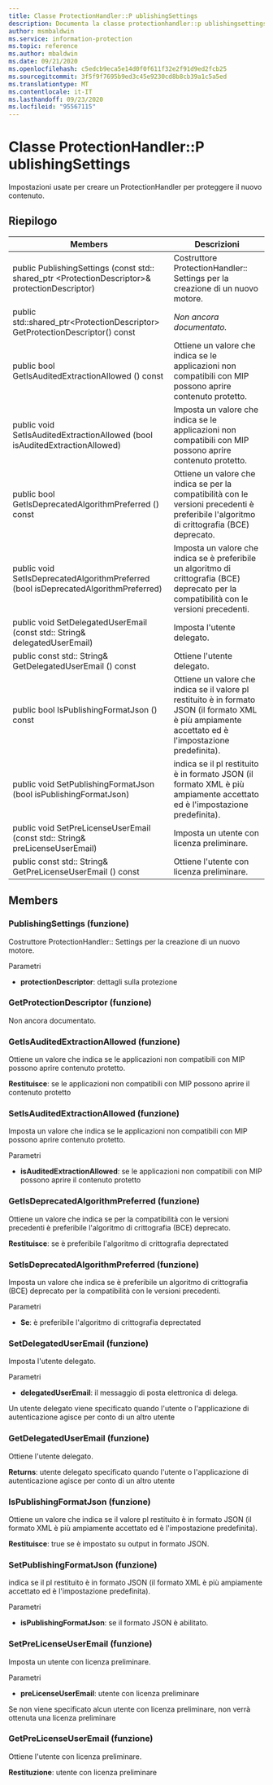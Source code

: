 ```yaml
---
title: Classe ProtectionHandler::P ublishingSettings
description: Documenta la classe protectionhandler::p ublishingsettings di Microsoft Information Protection (MIP) SDK.
author: msmbaldwin
ms.service: information-protection
ms.topic: reference
ms.author: mbaldwin
ms.date: 09/21/2020
ms.openlocfilehash: c5edcb9eca5e14d0f0f611f32e2f91d9ed2fcb25
ms.sourcegitcommit: 3f5f9f7695b9ed3c45e9230cd8b8cb39a1c5a5ed
ms.translationtype: MT
ms.contentlocale: it-IT
ms.lasthandoff: 09/23/2020
ms.locfileid: "95567115"
---
```

# <a name="class-protectionhandlerpublishingsettings"></a>Classe ProtectionHandler::P ublishingSettings 
Impostazioni usate per creare un ProtectionHandler per proteggere il nuovo contenuto.
  
## <a name="summary"></a>Riepilogo
 Members                        | Descrizioni                                
--------------------------------|---------------------------------------------
public PublishingSettings (const std:: shared_ptr \<ProtectionDescriptor\>& protectionDescriptor)  |  Costruttore ProtectionHandler:: Settings per la creazione di un nuovo motore.
public std::shared_ptr\<ProtectionDescriptor\> GetProtectionDescriptor() const  | _Non ancora documentato._
public bool GetIsAuditedExtractionAllowed () const  |  Ottiene un valore che indica se le applicazioni non compatibili con MIP possono aprire contenuto protetto.
public void SetIsAuditedExtractionAllowed (bool isAuditedExtractionAllowed)  |  Imposta un valore che indica se le applicazioni non compatibili con MIP possono aprire contenuto protetto.
public bool GetIsDeprecatedAlgorithmPreferred () const  |  Ottiene un valore che indica se per la compatibilità con le versioni precedenti è preferibile l'algoritmo di crittografia (BCE) deprecato.
public void SetIsDeprecatedAlgorithmPreferred (bool isDeprecatedAlgorithmPreferred)  |  Imposta un valore che indica se è preferibile un algoritmo di crittografia (BCE) deprecato per la compatibilità con le versioni precedenti.
public void SetDelegatedUserEmail (const std:: String& delegatedUserEmail)  |  Imposta l'utente delegato.
public const std:: String& GetDelegatedUserEmail () const  |  Ottiene l'utente delegato.
public bool IsPublishingFormatJson () const  |  Ottiene un valore che indica se il valore pl restituito è in formato JSON (il formato XML è più ampiamente accettato ed è l'impostazione predefinita).
public void SetPublishingFormatJson (bool isPublishingFormatJson)  |  indica se il pl restituito è in formato JSON (il formato XML è più ampiamente accettato ed è l'impostazione predefinita).
public void SetPreLicenseUserEmail (const std:: String& preLicenseUserEmail)  |  Imposta un utente con licenza preliminare.
public const std:: String& GetPreLicenseUserEmail () const  |  Ottiene l'utente con licenza preliminare.
  
## <a name="members"></a>Members
  
### <a name="publishingsettings-function"></a>PublishingSettings (funzione)
Costruttore ProtectionHandler:: Settings per la creazione di un nuovo motore.

Parametri  
* **protectionDescriptor**: dettagli sulla protezione


  
### <a name="getprotectiondescriptor-function"></a>GetProtectionDescriptor (funzione)
Non ancora documentato.

  
### <a name="getisauditedextractionallowed-function"></a>GetIsAuditedExtractionAllowed (funzione)
Ottiene un valore che indica se le applicazioni non compatibili con MIP possono aprire contenuto protetto.

  
**Restituisce**: se le applicazioni non compatibili con MIP possono aprire il contenuto protetto
  
### <a name="setisauditedextractionallowed-function"></a>SetIsAuditedExtractionAllowed (funzione)
Imposta un valore che indica se le applicazioni non compatibili con MIP possono aprire contenuto protetto.

Parametri  
* **isAuditedExtractionAllowed**: se le applicazioni non compatibili con MIP possono aprire il contenuto protetto


  
### <a name="getisdeprecatedalgorithmpreferred-function"></a>GetIsDeprecatedAlgorithmPreferred (funzione)
Ottiene un valore che indica se per la compatibilità con le versioni precedenti è preferibile l'algoritmo di crittografia (BCE) deprecato.

  
**Restituisce**: se è preferibile l'algoritmo di crittografia deprectated
  
### <a name="setisdeprecatedalgorithmpreferred-function"></a>SetIsDeprecatedAlgorithmPreferred (funzione)
Imposta un valore che indica se è preferibile un algoritmo di crittografia (BCE) deprecato per la compatibilità con le versioni precedenti.

Parametri  
* **Se**: è preferibile l'algoritmo di crittografia deprectated


  
### <a name="setdelegateduseremail-function"></a>SetDelegatedUserEmail (funzione)
Imposta l'utente delegato.

Parametri  
* **delegatedUserEmail**: il messaggio di posta elettronica di delega.


Un utente delegato viene specificato quando l'utente o l'applicazione di autenticazione agisce per conto di un altro utente
  
### <a name="getdelegateduseremail-function"></a>GetDelegatedUserEmail (funzione)
Ottiene l'utente delegato.

  
**Returns**: utente delegato specificato quando l'utente o l'applicazione di autenticazione agisce per conto di un altro utente
  
### <a name="ispublishingformatjson-function"></a>IsPublishingFormatJson (funzione)
Ottiene un valore che indica se il valore pl restituito è in formato JSON (il formato XML è più ampiamente accettato ed è l'impostazione predefinita).

  
**Restituisce**: true se è impostato su output in formato JSON.
  
### <a name="setpublishingformatjson-function"></a>SetPublishingFormatJson (funzione)
indica se il pl restituito è in formato JSON (il formato XML è più ampiamente accettato ed è l'impostazione predefinita).

Parametri  
* **isPublishingFormatJson**: se il formato JSON è abilitato.


  
### <a name="setprelicenseuseremail-function"></a>SetPreLicenseUserEmail (funzione)
Imposta un utente con licenza preliminare.

Parametri  
* **preLicenseUserEmail**: utente con licenza preliminare


Se non viene specificato alcun utente con licenza preliminare, non verrà ottenuta una licenza preliminare
  
### <a name="getprelicenseuseremail-function"></a>GetPreLicenseUserEmail (funzione)
Ottiene l'utente con licenza preliminare.

  
**Restituzione**: utente con licenza preliminare